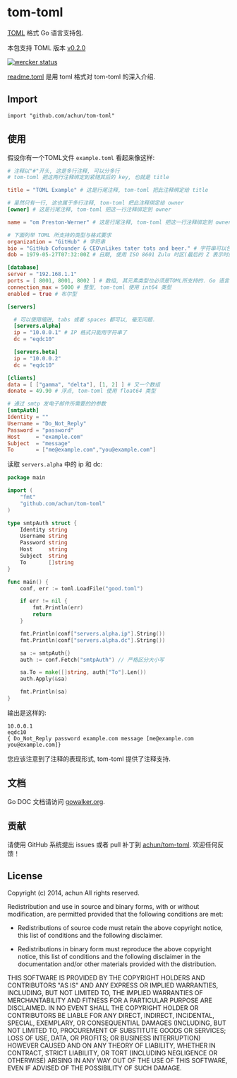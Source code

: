 tom-toml
========

[TOML](https://github.com/mojombo/toml) 格式 Go 语言支持包.

本包支持 TOML 版本
[v0.2.0](https://github.com/mojombo/toml/blob/master/versions/toml-v0.2.0.md)

[![wercker status](https://app.wercker.com/status/28e2ac15ba6930f928b10187ad4043c3 "wercker status")](https://app.wercker.com/project/bykey/28e2ac15ba6930f928b10187ad4043c3)

[readme.toml](readme.toml) 是用 toml 格式对 tom-toml 的深入介绍.

## Import

    import "github.com/achun/tom-toml"


## 使用

假设你有一个TOML文件 `example.toml` 看起来像这样:

```toml
# 注释以"#"开头, 这是多行注释, 可以分多行
# tom-toml 把这两行注释绑定到紧随其后的 key, 也就是 title

title = "TOML Example" # 这是行尾注释, tom-toml 把此注释绑定给 title

# 虽然只有一行, 这也属于多行注释, tom-toml 把此注释绑定给 owner
[owner] # 这是行尾注释, tom-toml 把这一行注释绑定到 owner

name = "om Preston-Werner" # 这是行尾注释, tom-toml 把这一行注释绑定到 owner.name

# 下面列举 TOML 所支持的类型与格式要求
organization = "GitHub" # 字符串
bio = "GitHub Cofounder & CEO\nLikes tater tots and beer." # 字符串可以包含转义字符
dob = 1979-05-27T07:32:00Z # 日期, 使用 ISO 8601 Zulu 时区(最后的 Z 表示时区为 +00:00). 对 Go 来说兼容 RFC3339 layout.

[database]
server = "192.168.1.1"
ports = [ 8001, 8001, 8002 ] # 数组, 其元素类型也必须是TOML所支持的. Go 语言下类型是 slice
connection_max = 5000 # 整型, tom-toml 使用 int64 类型
enabled = true # 布尔型

[servers]

  # 可以使用缩进, tabs 或者 spaces 都可以, 毫无问题.
  [servers.alpha]
  ip = "10.0.0.1" # IP 格式只能用字符串了
  dc = "eqdc10"

  [servers.beta]
  ip = "10.0.0.2"
  dc = "eqdc10"

[clients]
data = [ ["gamma", "delta"], [1, 2] ] # 又一个数组
donate = 49.90 # 浮点, tom-toml 使用 float64 类型

# 通过 smtp 发电子邮件所需要的的参数
[smtpAuth]
Identity = ""
Username = "Do_Not_Reply"
Password = "password"
Host     = "example.com"
Subject  = "message"
To       = ["me@example.com","you@example.com"]
```

读取 `servers.alpha` 中的 ip 和 dc:

```go
package main

import (
	"fmt"
	"github.com/achun/tom-toml"
)

type smtpAuth struct {
	Identity string
	Username string
	Password string
	Host     string
	Subject  string
	To       []string
}

func main() {
	conf, err := toml.LoadFile("good.toml")

	if err != nil {
		fmt.Println(err)
		return
	}

	fmt.Println(conf["servers.alpha.ip"].String())
	fmt.Println(conf["servers.alpha.dc"].String())

	sa := smtpAuth{}
	auth := conf.Fetch("smtpAuth") // 严格区分大小写

	sa.To = make([]string, auth["To"].Len())
	auth.Apply(&sa)

	fmt.Println(sa)
}
```

输出是这样的:

	10.0.0.1
	eqdc10
	{ Do_Not_Reply password example.com message [me@example.com you@example.com]}

您应该注意到了注释的表现形式, tom-toml 提供了注释支持.

## 文档

Go DOC 文档请访问
[gowalker.org](http://gowalker.org/github.com/achun/tom-toml).


## 贡献

请使用 GitHub 系统提出 issues 或者 pull 补丁到
[achun/tom-toml](https://github.com/achun/tom-toml). 欢迎任何反馈！


## License
Copyright (c) 2014, achun
All rights reserved.

Redistribution and use in source and binary forms, with or without modification,
are permitted provided that the following conditions are met:

* Redistributions of source code must retain the above copyright notice, this
  list of conditions and the following disclaimer.

* Redistributions in binary form must reproduce the above copyright notice, this
  list of conditions and the following disclaimer in the documentation and/or
  other materials provided with the distribution.

THIS SOFTWARE IS PROVIDED BY THE COPYRIGHT HOLDERS AND CONTRIBUTORS "AS IS" AND
ANY EXPRESS OR IMPLIED WARRANTIES, INCLUDING, BUT NOT LIMITED TO, THE IMPLIED
WARRANTIES OF MERCHANTABILITY AND FITNESS FOR A PARTICULAR PURPOSE ARE
DISCLAIMED. IN NO EVENT SHALL THE COPYRIGHT HOLDER OR CONTRIBUTORS BE LIABLE FOR
ANY DIRECT, INDIRECT, INCIDENTAL, SPECIAL, EXEMPLARY, OR CONSEQUENTIAL DAMAGES
(INCLUDING, BUT NOT LIMITED TO, PROCUREMENT OF SUBSTITUTE GOODS OR SERVICES;
LOSS OF USE, DATA, OR PROFITS; OR BUSINESS INTERRUPTION) HOWEVER CAUSED AND ON
ANY THEORY OF LIABILITY, WHETHER IN CONTRACT, STRICT LIABILITY, OR TORT
(INCLUDING NEGLIGENCE OR OTHERWISE) ARISING IN ANY WAY OUT OF THE USE OF THIS
SOFTWARE, EVEN IF ADVISED OF THE POSSIBILITY OF SUCH DAMAGE.
